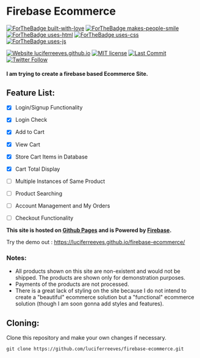 # Firebase Ecommerce

[![ForTheBadge built-with-love](http://ForTheBadge.com/images/badges/built-with-love.svg)](https://GitHub.com/luciferreeves/) [![ForTheBadge makes-people-smile](http://ForTheBadge.com/images/badges/makes-people-smile.svg)](https://GitHub.com/luciferreeves/) [![ForTheBadge uses-html](http://ForTheBadge.com/images/badges/uses-html.svg)](https://GitHub.com/luciferreeves/) [![ForTheBadge uses-css](http://ForTheBadge.com/images/badges/uses-css.svg)](https://GitHub.com/luciferreeves/) [![ForTheBadge uses-js](http://ForTheBadge.com/images/badges/uses-js.svg)](https://GitHub.com/luciferreeves/)

[![Website luciferreeves.github.io](https://img.shields.io/website-up-down-green-red/https/luciferreeves.github.io/firebase-ecommerce.svg?style=flat-square)](https://luciferreeves.github.io/firebase-ecommerce/) [![MIT license](https://img.shields.io/badge/License-MIT-blue.svg?style=flat-square)](https://lbesson.mit-license.org/) [![Last Commit](https://img.shields.io/github/last-commit/luciferreeves/firebase-ecommerce.svg?style=flat-square)](https://luciferreeves.github.io/firebase-ecommerce/)   [![Twitter Follow](https://img.shields.io/twitter/follow/lucifercreeves.svg?label=Follow%20Me%20on%20Twitter)](https://www.twitter.com/LuciferCReeves) 

#### I am trying to create a firebase based Ecommerce Site.

## Feature List:

- [x] Login/Signup Functionality
- [x] Login Check
- [x] Add to Cart
- [x] View Cart
- [x] Store Cart Items in Database
- [x] Cart Total Display
- [ ] Multiple Instances of Same Product
- [ ] Product Searching
- [ ] Account Management and My Orders
- [ ] Checkout Functionality


<strong>This site is hosted on [Github Pages](https://pages.github.com) and is Powered by [Firebase](https://firebase.google.com).</strong>

Try the demo out : https://luciferreeves.github.io/firebase-ecommerce/

### Notes: 

- All products shown on this site are non-existent and would not be shipped. The products are shown only for demonstration purposes.
- Payments of the products are not processed.
- There is a great lack of styling on the site because I do not intend to create a "beautiful" ecommerce solution but a "functional" ecommerce solution (though I am soon gonna add styles and features).

## Cloning: 

Clone this repository and make your own changes if necessary.

````
git clone https://github.com/luciferreeves/firebase-ecommerce.git
````

